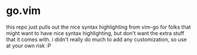 # go.vim

this repo just pulls out the nice syntax highlighting from vim-go for folks that might want to have nice syntax highlighting, but don't want the extra stuff that  it comes with. i didn't really do much to add any customization, so use at your own risk :P
